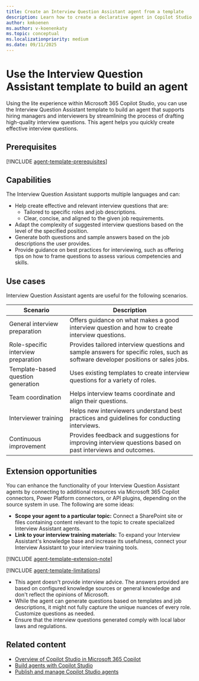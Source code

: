 ```yaml
---
title: Create an Interview Question Assistant agent from a template
description: Learn how to create a declarative agent in Copilot Studio by using the Interview Question Assistant template.
author: kmkoenen
ms.author: v-koenenkaty
ms.topic: conceptual
ms.localizationpriority: medium
ms.date: 09/11/2025
---
```


# Use the Interview Question Assistant template to build an agent

Using the lite experience within Microsoft 365 Copilot Studio, you can use the Interview Question Assistant template to build an agent that supports hiring managers and interviewers by streamlining the process of drafting high-quality interview questions. This agent helps you quickly create effective interview questions.

## Prerequisites

[!INCLUDE [agent-template-prerequisites](includes/agent-template-prerequisites.md)]

## Capabilities

The Interview Question Assistant supports multiple languages and can:

- Help create effective and relevant interview questions that are:
    - Tailored to specific roles and job descriptions.
    - Clear, concise, and aligned to the given job requirements.
- Adapt the complexity of suggested interview questions based on the level of the specified position.
- Generate both questions and sample answers based on the job descriptions the user provides.
- Provide guidance on best practices for interviewing, such as offering tips on how to frame questions to assess various competencies and skills.

## Use cases

Interview Question Assistant agents are useful for the following scenarios.

| **Scenario** | **Description** |
| -----------  | -----------  |
| General interview preparation  | Offers guidance on what makes a good interview question and how to create interview questions. |
| Role-specific interview preparation | Provides tailored interview questions and sample answers for specific roles, such as software developer positions or sales jobs.  |
| Template-based question generation   | Uses existing templates to create interview questions for a variety of roles. |
| Team coordination   | Helps interview teams coordinate and align their questions.  |
| Interviewer training   | Helps new interviewers understand best practices and guidelines for conducting interviews. |
| Continuous improvement   | Provides feedback and suggestions for improving interview questions based on past interviews and outcomes. |

## Extension opportunities

You can enhance the functionality of your Interview Question Assistant agents by connecting to additional resources via Microsoft 365 Copilot connectors, Power Platform connectors, or API plugins, depending on the source system in use. The following are some ideas:

- **Scope your agent to a particular topic:** Connect a SharePoint site or files containing content relevant to the topic to create specialized Interview Assistant agents.
- **Link to your interview training materials:** To expand your Interview Assistant's knowledge base and increase its usefulness, connect your Interview Assistant to your interview training tools.

<!-- Note about IT involvement -->
[!INCLUDE [agent-template-extension-note](includes/agent-template-extension-note.md)]

<!-- Limitations -->

[!INCLUDE [agent-template-limitations](includes/agent-template-limitations.md)]
- This agent doesn't provide interview advice. The answers provided are based on configured knowledge sources or general knowledge and don't reflect the opinions of Microsoft.
- While the agent can generate questions based on templates and job descriptions, it might not fully capture the unique nuances of every role. Customize questions as needed.
- Ensure that the interview questions generated comply with local labor laws and regulations.

## Related content

- [Overview of Copilot Studio in Microsoft 365 Copilot](copilot-studio-lite.md)
- [Build agents with Copilot Studio](copilot-studio-lite-build.md)
- [Publish and manage Copilot Studio agents](copilot-studio-lite-publish-agent.md)